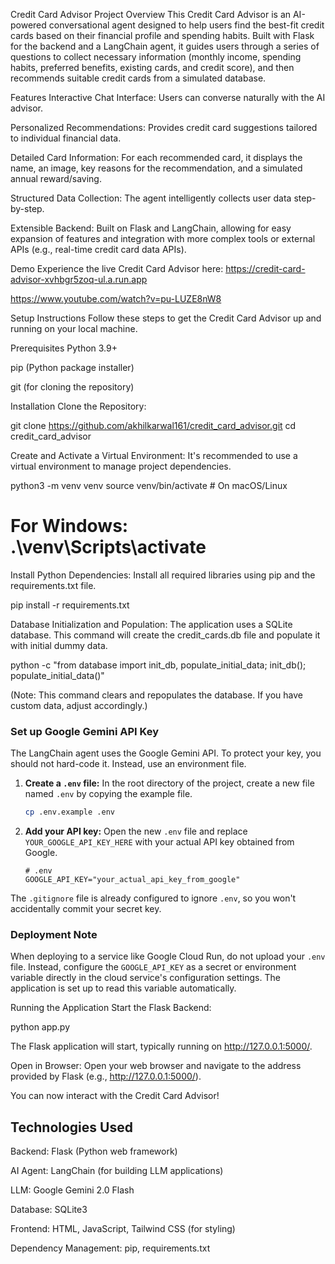 Credit Card Advisor
Project Overview
This Credit Card Advisor is an AI-powered conversational agent designed to help users find the best-fit credit cards based on their financial profile and spending habits. Built with Flask for the backend and a LangChain agent, it guides users through a series of questions to collect necessary information (monthly income, spending habits, preferred benefits, existing cards, and credit score), and then recommends suitable credit cards from a simulated database.

Features
Interactive Chat Interface: Users can converse naturally with the AI advisor.

Personalized Recommendations: Provides credit card suggestions tailored to individual financial data.

Detailed Card Information: For each recommended card, it displays the name, an image, key reasons for the recommendation, and a simulated annual reward/saving.

Structured Data Collection: The agent intelligently collects user data step-by-step.

Extensible Backend: Built on Flask and LangChain, allowing for easy expansion of features and integration with more complex tools or external APIs (e.g., real-time credit card data APIs).

Demo
Experience the live Credit Card Advisor here: https://credit-card-advisor-xvhbgr5zoq-ul.a.run.app

 <https://www.youtube.com/watch?v=pu-LUZE8nW8>

Setup Instructions
Follow these steps to get the Credit Card Advisor up and running on your local machine.

Prerequisites
Python 3.9+

pip (Python package installer)

git (for cloning the repository)

Installation
Clone the Repository:

git clone https://github.com/akhilkarwal161/credit_card_advisor.git
cd credit_card_advisor

Create and Activate a Virtual Environment:
It's recommended to use a virtual environment to manage project dependencies.

python3 -m venv venv
source venv/bin/activate # On macOS/Linux
# For Windows: .\venv\Scripts\activate

Install Python Dependencies:
Install all required libraries using pip and the requirements.txt file.

pip install -r requirements.txt

Database Initialization and Population:
The application uses a SQLite database. This command will create the credit_cards.db file and populate it with initial dummy data.

python -c "from database import init_db, populate_initial_data; init_db(); populate_initial_data()"

(Note: This command clears and repopulates the database. If you have custom data, adjust accordingly.)

### Set up Google Gemini API Key
The LangChain agent uses the Google Gemini API. To protect your key, you should not hard-code it. Instead, use an environment file.

1.  **Create a `.env` file:** In the root directory of the project, create a new file named `.env` by copying the example file.
    ```bash
    cp .env.example .env
    ```

2.  **Add your API key:** Open the new `.env` file and replace `YOUR_GOOGLE_API_KEY_HERE` with your actual API key obtained from Google.

    ```
    # .env
    GOOGLE_API_KEY="your_actual_api_key_from_google"
    ```

The `.gitignore` file is already configured to ignore `.env`, so you won't accidentally commit your secret key.

### Deployment Note
When deploying to a service like Google Cloud Run, do not upload your `.env` file. Instead, configure the `GOOGLE_API_KEY` as a secret or environment variable directly in the cloud service's configuration settings. The application is set up to read this variable automatically.

Running the Application
Start the Flask Backend:

python app.py

The Flask application will start, typically running on http://127.0.0.1:5000/.

Open in Browser:
Open your web browser and navigate to the address provided by Flask (e.g., http://127.0.0.1:5000/).

You can now interact with the Credit Card Advisor!

## Technologies Used
Backend: Flask (Python web framework)

AI Agent: LangChain (for building LLM applications)

LLM: Google Gemini 2.0 Flash

Database: SQLite3

Frontend: HTML, JavaScript, Tailwind CSS (for styling)

Dependency Management: pip, requirements.txt
